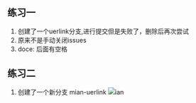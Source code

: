## 练习一
1. 创建了一个uerlink分支,进行提交但是失败了，删除后再次尝试
2. 原来不是手动关闭issues
3. doce: 后面有空格

## 练习二
1. 创建了一个新分支 mian-uerlink
![](https://s1.ax1x.com/2022/04/05/qLO7l9.gif)ian